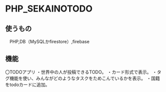 # PHP_SEKAINOTODO

## 使うもの 
　PHP,DB（MySQLかfirestore）,firebase


## 機能
〇TODOアプリ
・世界中の人が投稿できるTODO。
・カード形式で表示。
・タグ機能を使い、みんながどのようなタスクをためこんでいるかを表示。
・国籍をtodoカードに追加。

